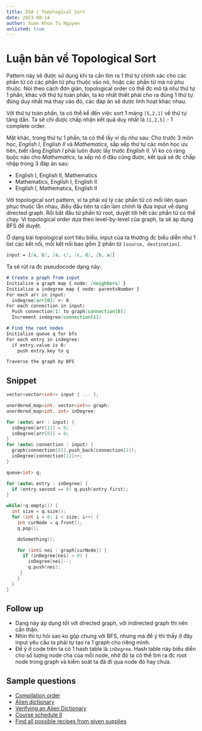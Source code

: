 ```yaml
---
title: DSA | Topological Sort
date: 2023-08-14
author: Xuan Khoa Tu Nguyen
unlisted: true
---
```


# Luận bàn về Topological Sort

Pattern này sẽ được sử dụng khi ta cần tìm ra 1 thứ tự chính xác cho các phần tử có các phần tử phụ
thuộc vào nó, hoặc các phần tử mà nó phụ thuộc. Nói theo cách đơn giản, topological order có thể đc
mô tả như thứ tự 1 phần, khác với thứ tự toàn phần, ta ko nhất thiết phải cho ra đúng 1 thứ tự đúng
duy nhất mà thay vào đó, các đáp án sẽ dược linh hoạt khác nhau.

Với thứ tự toàn phần, ta có thể kể đến việc sort 1 mảng `[5,2,1]` về thứ tự tăng dần. Ta sẽ chỉ được
chấp nhận kết quả duy nhất là `[1,2,5]` - 1 complete order.

Mặt khác, trong thứ tự 1 phần, ta có thể lấy ví dụ như sau: Cho trước 3 môn học, *English I*,
*English II* và *Mathematics*, sắp xếp thứ tự các môn học ưu tiên, biết rằng *English I* phải luôn
được lấy trước *English II*. Vì ko có ràng buộc nào cho *Mathematics*, ta xếp nó ở đâu cũng được,
kết quả sẽ đc chấp nhập trong 3 đáp án sau:

- English I, English II, Mathematics
- Mathematics, English I, English II
- English I, Mathematics, English II

Với topological sort pattern, vì ta phải xử lý các phần tử có mối liên quan phục thuộc lẫn nhau,
điều đầu tiên ta cần làm chính là đưa input về dạng directed graph. Rồi bắt đầu từ phần tử root,
duyệt tới hết các phần tử có thể chạy. Vì topological order dựa theo level-by-level của graph, ta
sẽ áp dụng BFS để duyệt.

Ở dạng bài topological sort tiêu biểu, input của ta thường đc biểu diễn như 1 list các kết nối, mỗi
kết nối bao gồm 2 phần tử `[source, destination]`.

```md
input = [[a, b], [a, c], [c, d], [b, a]]
```

Ta sẽ rút ra đc pseudocode dạng này:

```md
# Create a graph from input
Initialize a graph map { node: [neighbors] }
Initialize a indegree map { node: parentsNumber }
For each arr in input:
  indegree[arr[0]] <- 0
For each connection in input:
  Push connection[1] to graph[connection[0]]
  Increment indegree[connection[1]]

# Find the root nodes
Initialize queue q for bfs
For each entry in indegree:
  if entry.value is 0:
    push entry.key to q

Traverse the graph by BFS
```

## Snippet

```cpp
vector<vector<int>> input { ... };
```

```cpp
unordered_map<int, vector<int>> graph;
unordered_map<int, int> inDegree;

for (auto& arr : input) {
  inDegree[arr[1]] = 0;
  inDegree[arr[0]] = 0;
}
for (auto& connection : input) {
  graph[connection[0]].push_back(connection[1]);
  inDegree[connection[1]]++;
}

queue<int> q;

for (auto& entry : inDegree) {
  if (entry.second == 0) q.push(entry.first);
}

while(!q.empty()) {
  int size = q.size();
  for (int i = 0; i < size; i++) {
    int curNode = q.front();
    q.pop();

    doSomething();

    for (int& nei : graph[curNode]) {
      if (inDegree[nei] > 0) {
        inDegree[nei]--;
        q.push(nei);
     }
    }
  }
}
```

## Follow up

- Dạng này áp dụng tốt với directed graph, với indirected graph thì nên cẩn thận.
- Nhìn thì tự hỏi sao ko gộp chung với BFS, nhưng mà để ý thì thấy ở đây input yêu cầu ta phải tự tạo ra 1 graph cho riêng mình.
- Để ý ở code trên ta có 1 hash table là `inDegree`. Hash table này biểu diễn cho số lượng node cha của mỗi node, nhờ đó ta có thể tìm ra đc root node trong graph và kiểm soát ta đã đi qua node đó hay chưa.

## Sample questions

- [Compilation order](https://gist.github.com/ayushdwivedi18/d0f2abd90fb550ce72328e03bf33c1c7)
- [Alien dictionary](https://leetcode.com/problems/alien-dictionary)
- [Verifying an Alien Dictionary](https://leetcode.com/problems/verifying-an-alien-dictionary/)
- [Course schedule II](https://leetcode.com/problems/course-schedule-ii/)
- [Find all possible recipes from given supplies](https://leetcode.com/problems/find-all-possible-recipes-from-given-supplies/)
